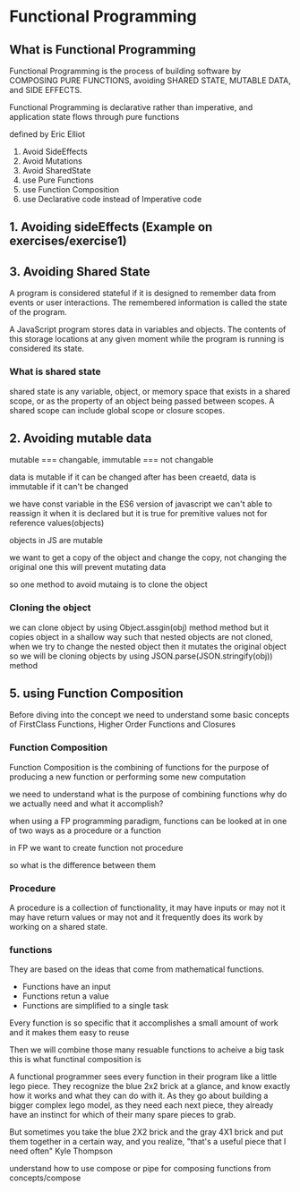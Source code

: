 # Functional Programming

## What is Functional Programming

Functional Programming is the process of building software by COMPOSING PURE FUNCTIONS,
avoiding SHARED STATE, MUTABLE DATA, and SIDE EFFECTS.

Functional Programming is declarative rather than imperative, and application state flows
through pure functions

defined by Eric Elliot

1. Avoid SideEffects
2. Avoid Mutations
3. Avoid SharedState
4. use Pure Functions
5. use Function Composition
6. use Declarative code instead of Imperative code

## 1. Avoiding sideEffects (Example on exercises/exercise1)

## 3. Avoiding Shared State

A program is considered stateful if it is designed to remember data from events or user interactions.
The remembered information is called the state of the program.

A JavaScript program stores data in variables and objects.
The contents of this storage locations at any given moment while the program is running is considered its state.

### What is shared state

shared state is any variable, object, or memory space that exists in a shared scope, or as the property of an object being passed between scopes.
A shared scope can include global scope or closure scopes.

## 2. Avoiding mutable data

mutable === changable,
immutable === not changable

data is mutable if it can be changed after has been creaetd,
data is immutable if it can't be changed

we have const variable in the ES6 version of javascript
we can't able to reassign it when it is declared but it is true for premitive values not for reference values(objects)

objects in JS are mutable

we want to get a copy of the object and change the copy, not changing the original one this will prevent mutating data

so one method to avoid mutaing is to clone the object

### Cloning the object

we can clone object by using Object.assgin(obj) method method but it copies object in a shallow way such that nested objects are not cloned, when we try to change the nested object then it mutates the original object so we will be cloning objects by using JSON.parse(JSON.stringify(obj)) method

## 5. using Function Composition

Before diving into the concept we need to understand some basic concepts of FirstClass Functions, Higher Order Functions and Closures

### Function Composition

Function Composition is the combining of functions for the purpose of producing a new function or performing some new computation

we need to understand what is the purpose of combining functions why do we actually need and what it accomplish?

when using a FP programming paradigm, functions can be looked at in one of two ways as a procedure or a function

in FP we want to create function not procedure

so what is the difference between them

### Procedure

A procedure is a collection of functionality, it may have inputs or may not it may have return values or may not and it frequently does its work by working on a shared state.

### functions

They are based on the ideas that come from mathematical functions.

- Functions have an input
- Functions retun a value
- Functions are simplified to a single task

Every function is so specific that it accomplishes a small amount of work and it makes them easy to reuse

Then we will combine those many resuable functions to acheive a big task this is what functinal composition is

A functional programmer sees every function in their program like a little lego piece. They recognize the blue 2x2 brick at a glance, and know exactly how it works and what they can do with it. As they go about building a bigger complex lego model, as they need each next piece, they already have an instinct for which of their many spare pieces to grab.

But sometimes you take the blue 2X2 brick and the gray 4X1 brick and put them together in a certain way, and you realize, "that's a useful piece that I need often"
Kyle Thompson

understand how to use compose or pipe for composing functions from concepts/compose
